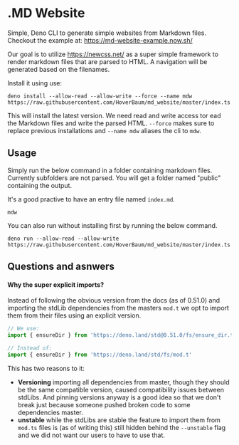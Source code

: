 # .MD Website

Simple, Deno CLI to generate simple websites from Markdown files. Checkout the example at: https://md-website-example.now.sh/

Our goal is to utilize https://newcss.net/ as a super simple framework to render markdown files that are parsed to HTML. A navigation will be generated based on the filenames.

Install it using use:

```
deno install --allow-read --allow-write --force --name mdw https://raw.githubusercontent.com/HoverBaum/md_website/master/index.ts
```

This will install the latest version. We need read and write access tor ead the Markdown files and write the parsed HTML. `--force` makes sure to replace previous installations and `--name mdw` aliases the cli to `mdw`.

## Usage

Simply run the below command in a folder containing markdown files. Currently subfolders are not parsed. You will get a folder named "public" containing the output.

It's a good practive to have an entry file named `index.md`.

```
mdw
```

You can also run without installing first by running the below command.

```
deno run --allow-read --allow-write https://raw.githubusercontent.com/HoverBaum/md_website/master/index.ts
```

## Questions and asnwers

#### Why the super explicit imports?

Instead of following the obvious version from the docs (as of 0.51.0) and importing the stdLib dependencies from the masters `mod.t` we opt to import them from their files using an explicit version.

```javascript
// We use:
import { ensureDir } from 'https://deno.land/std@0.51.0/fs/ensure_dir.ts'

// Instead of:
import { ensureDir } from 'https://deno.land/std/fs/mod.t'
```

This has two reasons to it:

- **Versioning** importing all dependencies from master, though they should be the same compatible version, caused compatibility issues between stdLibs. And pinning versions anyway is a good idea so that we don't break just because someone pushed broken code to some dependencies master.
- **unstable** while the stdLibs are stable the feature to import them from `mod.ts` files is (as of writing this) still hidden behind the `--unstable` flag and we did not want our users to have to use that.
